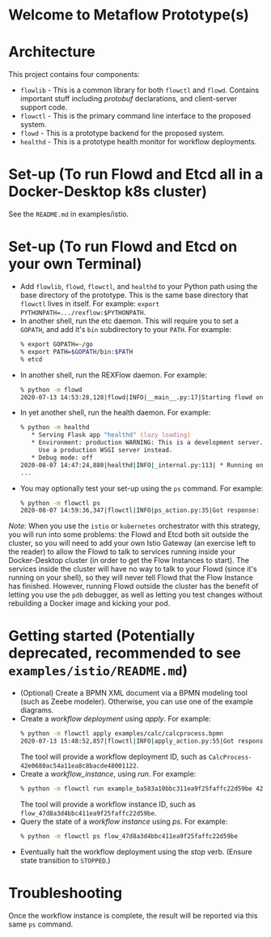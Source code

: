 Welcome to Metaflow Prototype(s)
=============================

Architecture
============

This project contains four components:

* `flowlib` - This is a common library for both `flowctl` and `flowd`.  Contains
  important stuff including *protobuf* declarations, and client-server support
  code.
* `flowctl` - This is the primary command line interface to the proposed system.
* `flowd` - This is a prototype backend for the proposed system.
* `healthd` - This is a prototype health monitor for workflow deployments.

Set-up (To run Flowd and Etcd all in a Docker-Desktop k8s cluster)
==================================================================
See the `README.md` in examples/istio.

Set-up (To run Flowd and Etcd on your own Terminal)
==================================================

* Add `flowlib`, `flowd`, `flowctl`, and `healthd` to your Python path using the
  base directory of the prototype.  This is the same base directory that `flowctl`
  lives in itself.  For example:
  `export PYTHONPATH=.../rexflow:$PYTHONPATH`.
* In another shell, run the etc daemon.  This will require you to set a `GOPATH`,
  and add it's `bin` subdirectory to your `PATH`.  For example:
  ```zsh
  % export GOPATH=~/go
  % export PATH=$GOPATH/bin:$PATH
  % etcd
  ```
* In another shell, run the REXFlow daemon.  For example:
  ```zsh
  % python -m flowd
  2020-07-13 14:53:28,128|flowd|INFO|__main__.py:17|Starting flowd on port 9001...
  ```
* In yet another shell, run the health daemon.  For example:
  ```zsh
  % python -m healthd
     * Serving Flask app "healthd" (lazy loading)
     * Environment: production WARNING: This is a development server. Do not use it in a production deployment.
       Use a production WSGI server instead.
     * Debug mode: off
  2020-08-07 14:47:24,880|healthd|INFO|_internal.py:113| * Running on http://0.0.0.0:5050/ (Press CTRL+C to quit)
  ...
  ```
* You may optionally test your set-up using the `ps` command.  For example:
  ```zsh
  % python -m flowctl ps
  2020-08-07 14:59:36,347|flowctl|INFO|ps_action.py:35|Got response: 0, "Ok", {}
  ```

*Note:* When you use the `istio` or `kubernetes` orchestrator with this strategy, you will run into some problems: the Flowd and Etcd both sit outside the cluster, so you will need to add your own Istio Gateway (an exercise left to the reader) to allow the Flowd to talk to services running inside your Docker-Desktop cluster (in order to get the Flow Instances to start). The services inside the cluster will have no way to talk to your Flowd (since it's running on your shell), so they will never tell Flowd that the Flow Instance has finished. However, running Flowd outside the cluster has the benefit of letting you use the `pdb` debugger, as well as letting you test changes without rebuilding a Docker image and kicking your pod.


Getting started (Potentially deprecated, recommended to see `examples/istio/README.md`)
===============

* (Optional) Create a BPMN XML document via a BPMN modeling tool (such as Zeebe
  modeler).  Otherwise, you can use one of the example diagrams.
* Create a *workflow deployment* using *apply*.  For example:
  ```zsh
  % python -m flowctl apply examples/calc/calcprocess.bpmn
  2020-07-13 15:48:52,857|flowctl|INFO|apply_action.py:55|Got response: 0, "Ok", {"CalcProcess": "CalcProcess-42e0680ac54a11ea8c8bacde48001122"}
  ```
  The tool will provide a workflow deployment ID, such as
  `CalcProcess-42e0680ac54a11ea8c8bacde48001122`.
* Create a *workflow_instance*, using *run*.  For example:
  ```zsh
  % python -m flowctl run example_ba583a10bbc311ea9f25faffc22d59be 42
  ```
  The tool will provide a workflow instance ID, such as
  `flow_47d8a3d4bbc411ea9f25faffc22d59be`.
* Query the state of a *workflow instance* using *ps*.  For example:
  ```zsh
  % python -m flowctl ps flow_47d8a3d4bbc411ea9f25faffc22d59be
  ```
* Eventually halt the workflow deployment using the *stop* verb.
  (Ensure state transition to `STOPPED`.)

Troubleshooting
===============

Once the workflow instance is complete, the result will be reported via this
same `ps` command.
